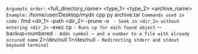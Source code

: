 `Argumets order:` <full_directory_name> <type_1> <type_2> <archive_name>
`Example:` /home/user/Desktop/mydir cpp py archive.tar
`Commands used in code:`
find <dir_1> -path <dir_2> -prune -o ` - Seek in <dir_2> without entering <dir_2>`
-exec cp `- Runs cp for each found object`
--backup=numbered `- Adds symbol ~ and a number to a file with already occured name`
2>/dev/null 1>/dev/null `- Redirecting stderr and stdout beyound terminal`
